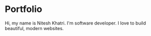 # Portfolio

Hi, my name is Nitesh Khatri. I'm software developer. I love to build beautiful, modern websites.
